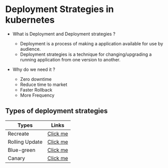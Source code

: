 # Deployment Strategies in kubernetes

- What is Deployment and Deployment strategies ?
  
  - Deployment is a process of making a application available for use by audience.
  - Deployment strategies is a technique for changing/upgrading a running application from one version to another.

- Why do we need it ?

  - Zero downtime
  - Reduce time to market
  - Faster Rollback
  - More Frequency

## Types of deployment strategies

| Types    | Links |
| -------- | ------- |
| Recreate | <a href="https://github.com/DevMadhup/Deployment-Strategies-kubernetes/tree/main/Recreate-deployment">Click me</a>     |
| Rolling Update | <a href="#">Click me</a>     |
| Blue-green | <a href="#">Click me</a>     |
| Canary | <a href="#">Click me</a>     |
